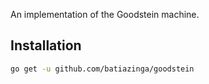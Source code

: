 An implementation of the Goodstein machine.

## Installation

```bash
go get -u github.com/batiazinga/goodstein
```
